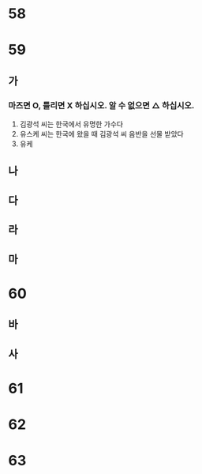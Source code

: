 # 58
# 59
## 가
### 마즈면 O, 틀리면 X 하십시오. 알 수 없으면 △ 하십시오.
1. 김광석 씨는 한국에서 유명한 가수다
2. 유스케 씨는 한국에 왔을 때 김광석 씨 음반을 선물 받았다
3. 유케
## 나 
## 다
## 라
## 마
# 60
## 바
## 사

# 61
# 62
# 63